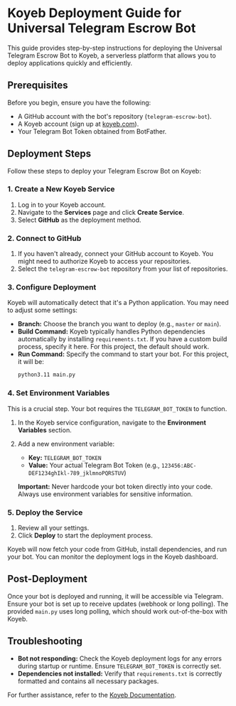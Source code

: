 # Koyeb Deployment Guide for Universal Telegram Escrow Bot

This guide provides step-by-step instructions for deploying the Universal Telegram Escrow Bot to Koyeb, a serverless platform that allows you to deploy applications quickly and efficiently.

## Prerequisites

Before you begin, ensure you have the following:

*   A GitHub account with the bot's repository (`telegram-escrow-bot`).
*   A Koyeb account (sign up at [koyeb.com](https://www.koyeb.com/)).
*   Your Telegram Bot Token obtained from BotFather.

## Deployment Steps

Follow these steps to deploy your Telegram Escrow Bot on Koyeb:

### 1. Create a New Koyeb Service

1.  Log in to your Koyeb account.
2.  Navigate to the **Services** page and click **Create Service**.
3.  Select **GitHub** as the deployment method.

### 2. Connect to GitHub

1.  If you haven't already, connect your GitHub account to Koyeb. You might need to authorize Koyeb to access your repositories.
2.  Select the `telegram-escrow-bot` repository from your list of repositories.

### 3. Configure Deployment

Koyeb will automatically detect that it's a Python application. You may need to adjust some settings:

*   **Branch:** Choose the branch you want to deploy (e.g., `master` or `main`).
*   **Build Command:** Koyeb typically handles Python dependencies automatically by installing `requirements.txt`. If you have a custom build process, specify it here. For this project, the default should work.
*   **Run Command:** Specify the command to start your bot. For this project, it will be:
    ```bash
    python3.11 main.py
    ```

### 4. Set Environment Variables

This is a crucial step. Your bot requires the `TELEGRAM_BOT_TOKEN` to function.

1.  In the Koyeb service configuration, navigate to the **Environment Variables** section.
2.  Add a new environment variable:
    *   **Key:** `TELEGRAM_BOT_TOKEN`
    *   **Value:** Your actual Telegram Bot Token (e.g., `123456:ABC-DEF1234ghIkl-789_jklmnoPQRSTUV`)

    **Important:** Never hardcode your bot token directly into your code. Always use environment variables for sensitive information.

### 5. Deploy the Service

1.  Review all your settings.
2.  Click **Deploy** to start the deployment process.

Koyeb will now fetch your code from GitHub, install dependencies, and run your bot. You can monitor the deployment logs in the Koyeb dashboard.

## Post-Deployment

Once your bot is deployed and running, it will be accessible via Telegram. Ensure your bot is set up to receive updates (webhook or long polling). The provided `main.py` uses long polling, which should work out-of-the-box with Koyeb.

## Troubleshooting

*   **Bot not responding:** Check the Koyeb deployment logs for any errors during startup or runtime. Ensure `TELEGRAM_BOT_TOKEN` is correctly set.
*   **Dependencies not installed:** Verify that `requirements.txt` is correctly formatted and contains all necessary packages.

For further assistance, refer to the [Koyeb Documentation](https://www.koyeb.com/docs).
